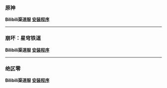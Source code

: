 ### 原神
**Bilibili渠道服 
[安装程序](https://pkg.biligame.com/games/yuanshen_setup_202405212026/697971/yuanshen_setup_202405212026.exe)**

---

### 崩坏：星穹铁道
**Bilibili渠道服 
[安装程序](https://pkg.biligame.com/games/StarRail_setup_1.0.5/390774/StarRail_setup_1.0.5.exe)**

---

### 绝区零
**Bilibili渠道服 
[安装程序](https://pkg.biligame.com/games/ZenlessZoneZerobilibili_setup_202406191429/796157/ZenlessZoneZerobilibili_setup_202406191429.exe)**
